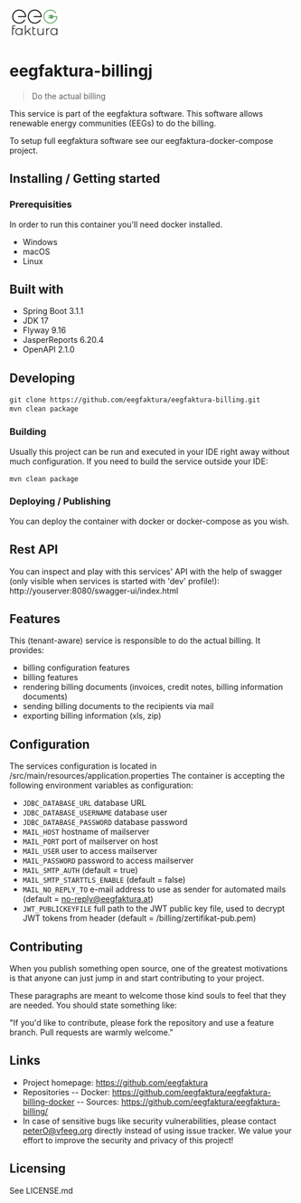 ![eegfaktura Logo](https://github.com/eegfaktura/eegfaktura-billing/blob/master/eegfaktura-logo.PNG)

# eegfaktura-billingj
> Do the actual billing

This service is part of the eegfaktura software. This software allows renewable energy communities (EEGs)
to do the billing. 

To setup full eegfaktura software see our eegfaktura-docker-compose project.

## Installing / Getting started

### Prerequisities
In order to run this container you'll need docker installed.

* Windows
* macOS
* Linux

## Built with

* Spring Boot 3.1.1
* JDK 17
* Flyway 9.16
* JasperReports 6.20.4
* OpenAPI 2.1.0

## Developing

```shell
git clone https://github.com/eegfaktura/eegfaktura-billing.git
mvn clean package
```

### Building

Usually this project can be run and executed in your IDE right away without
much configuration. If you need to build the service outside your IDE:

```shell
mvn clean package
```

### Deploying / Publishing

You can deploy the container with docker or docker-compose as you wish.

## Rest API
You can inspect and play with this services' API with the help of swagger (only visible when services is started with 'dev' profile!):
http://youserver:8080/swagger-ui/index.html

## Features

This (tenant-aware) service is responsible to do the actual billing. It provides:
* billing configuration features
* billing features
* rendering billing documents (invoices, credit notes, billing information documents)
* sending billing documents to the recipients via mail
* exporting billing information (xls, zip)

## Configuration

The services configuration is located in /src/main/resources/application.properties
The container is accepting the following environment variables as configuration:

* `JDBC_DATABASE_URL` database URL
* `JDBC_DATABASE_USERNAME` database user
* `JDBC_DATABASE_PASSWORD` database password
* `MAIL_HOST` hostname of mailserver
* `MAIL_PORT` port of mailserver on host
* `MAIL_USER` user to access mailserver
* `MAIL_PASSWORD` password to access mailserver
* `MAIL_SMTP_AUTH` (default = true)
* `MAIL_SMTP_STARTTLS_ENABLE` (default = false)
* `MAIL_NO_REPLY_TO` e-mail address to use as sender for automated mails (default = no-reply@eegfaktura.at)
* `JWT_PUBLICKEYFILE` full path to the JWT public key file, used to decrypt JWT tokens from header (default = /billing/zertifikat-pub.pem)

## Contributing

When you publish something open source, one of the greatest motivations is that
anyone can just jump in and start contributing to your project.

These paragraphs are meant to welcome those kind souls to feel that they are
needed. You should state something like:

"If you'd like to contribute, please fork the repository and use a feature
branch. Pull requests are warmly welcome."

## Links

- Project homepage: https://github.com/eegfaktura
- Repositories
  -- Docker: https://github.com/eegfaktura/eegfaktura-billing-docker
  -- Sources: https://github.com/eegfaktura/eegfaktura-billing/
- In case of sensitive bugs like security vulnerabilities, please contact
    peterO@vfeeg.org directly instead of using issue tracker. We value your effort
    to improve the security and privacy of this project!

## Licensing

See LICENSE.md
